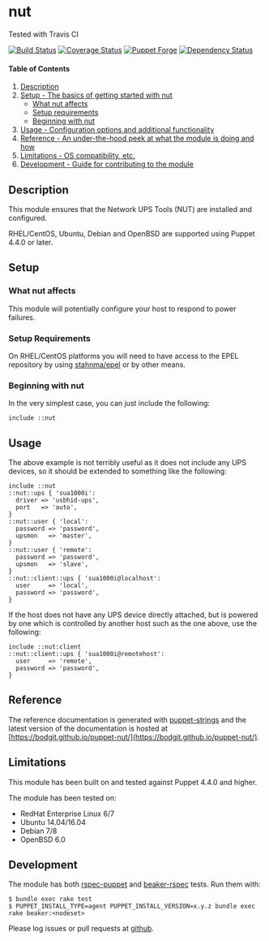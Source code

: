 # nut

Tested with Travis CI

[![Build Status](https://travis-ci.org/bodgit/puppet-nut.svg?branch=master)](https://travis-ci.org/bodgit/puppet-nut)
[![Coverage Status](https://coveralls.io/repos/bodgit/puppet-nut/badge.svg?branch=master&service=github)](https://coveralls.io/github/bodgit/puppet-nut?branch=master)
[![Puppet Forge](http://img.shields.io/puppetforge/v/bodgit/nut.svg)](https://forge.puppetlabs.com/bodgit/nut)
[![Dependency Status](https://gemnasium.com/bodgit/puppet-nut.svg)](https://gemnasium.com/bodgit/puppet-nut)

#### Table of Contents

1. [Description](#description)
2. [Setup - The basics of getting started with nut](#setup)
    * [What nut affects](#what-nut-affects)
    * [Setup requirements](#setup-requirements)
    * [Beginning with nut](#beginning-with-nut)
3. [Usage - Configuration options and additional functionality](#usage)
4. [Reference - An under-the-hood peek at what the module is doing and how](#reference)
5. [Limitations - OS compatibility, etc.](#limitations)
6. [Development - Guide for contributing to the module](#development)

## Description

This module ensures that the Network UPS Tools (NUT) are installed and
configured.

RHEL/CentOS, Ubuntu, Debian and OpenBSD are supported using Puppet 4.4.0 or
later.

## Setup

### What nut affects

This module will potentially configure your host to respond to power failures.

### Setup Requirements

On RHEL/CentOS platforms you will need to have access to the EPEL repository by
using [stahnma/epel](https://forge.puppet.com/stahnma/epel) or by other means.

### Beginning with nut

In the very simplest case, you can just include the following:

```puppet
include ::nut
```

## Usage

The above example is not terribly useful as it does not include any UPS
devices, so it should be extended to something like the following:

```puppet
include ::nut
::nut::ups { 'sua1000i':
  driver => 'usbhid-ups',
  port   => 'auto',
}
::nut::user { 'local':
  password => 'password',
  upsmon   => 'master',
}
::nut::user { 'remote':
  password => 'password',
  upsmon   => 'slave',
}
::nut::client::ups { 'sua1000i@localhost':
  user     => 'local',
  password => 'password',
}
```

If the host does not have any UPS device directly attached, but is powered by
one which is controlled by another host such as the one above, use the
following:

```puppet
include ::nut:client
::nut::client::ups { 'sua1000i@remotehost':
  user     => 'remote',
  password => 'password',
}
```

## Reference

The reference documentation is generated with
[puppet-strings](https://github.com/puppetlabs/puppet-strings) and the latest
version of the documentation is hosted at
[https://bodgit.github.io/puppet-nut/](https://bodgit.github.io/puppet-nut/).

## Limitations

This module has been built on and tested against Puppet 4.4.0 and higher.

The module has been tested on:

* RedHat Enterprise Linux 6/7
* Ubuntu 14.04/16.04
* Debian 7/8
* OpenBSD 6.0

## Development

The module has both [rspec-puppet](http://rspec-puppet.com) and
[beaker-rspec](https://github.com/puppetlabs/beaker-rspec) tests. Run them
with:

```
$ bundle exec rake test
$ PUPPET_INSTALL_TYPE=agent PUPPET_INSTALL_VERSION=x.y.z bundle exec rake beaker:<nodeset>
```

Please log issues or pull requests at
[github](https://github.com/bodgit/puppet-nut).

